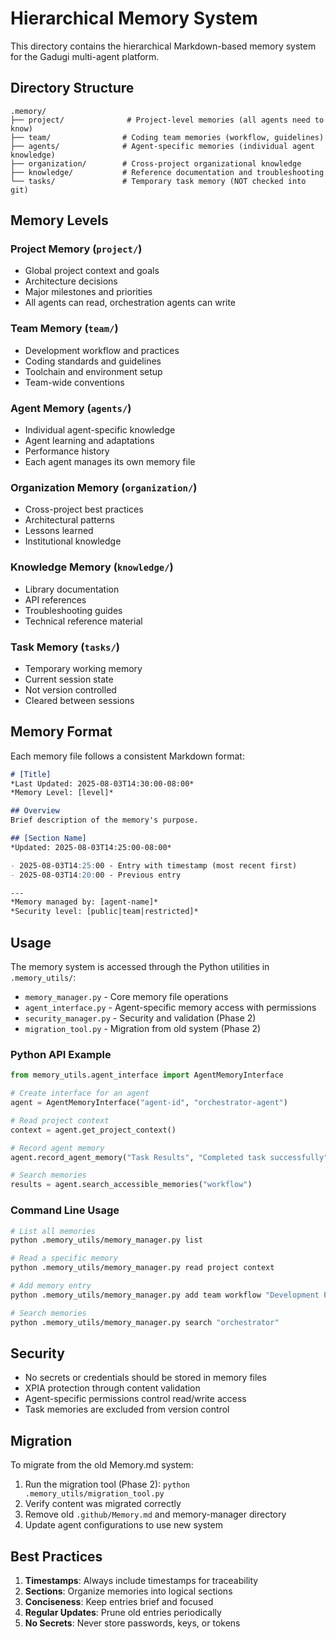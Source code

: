 # Hierarchical Memory System

This directory contains the hierarchical Markdown-based memory system for the Gadugi multi-agent platform.

## Directory Structure

```
.memory/
├── project/              # Project-level memories (all agents need to know)
├── team/                # Coding team memories (workflow, guidelines)  
├── agents/              # Agent-specific memories (individual agent knowledge)
├── organization/        # Cross-project organizational knowledge
├── knowledge/           # Reference documentation and troubleshooting
└── tasks/               # Temporary task memory (NOT checked into git)
```

## Memory Levels

### Project Memory (`project/`)
- Global project context and goals
- Architecture decisions
- Major milestones and priorities
- All agents can read, orchestration agents can write

### Team Memory (`team/`)
- Development workflow and practices
- Coding standards and guidelines
- Toolchain and environment setup
- Team-wide conventions

### Agent Memory (`agents/`)
- Individual agent-specific knowledge
- Agent learning and adaptations
- Performance history
- Each agent manages its own memory file

### Organization Memory (`organization/`)
- Cross-project best practices
- Architectural patterns
- Lessons learned
- Institutional knowledge

### Knowledge Memory (`knowledge/`)
- Library documentation
- API references
- Troubleshooting guides
- Technical reference material

### Task Memory (`tasks/`)
- Temporary working memory
- Current session state
- Not version controlled
- Cleared between sessions

## Memory Format

Each memory file follows a consistent Markdown format:

```markdown
# [Title]
*Last Updated: 2025-08-03T14:30:00-08:00*
*Memory Level: [level]*

## Overview
Brief description of the memory's purpose.

## [Section Name]
*Updated: 2025-08-03T14:25:00-08:00*

- 2025-08-03T14:25:00 - Entry with timestamp (most recent first)
- 2025-08-03T14:20:00 - Previous entry

---
*Memory managed by: [agent-name]*
*Security level: [public|team|restricted]*
```

## Usage

The memory system is accessed through the Python utilities in `.memory_utils/`:

- `memory_manager.py` - Core memory file operations
- `agent_interface.py` - Agent-specific memory access with permissions
- `security_manager.py` - Security and validation (Phase 2)
- `migration_tool.py` - Migration from old system (Phase 2)

### Python API Example

```python
from memory_utils.agent_interface import AgentMemoryInterface

# Create interface for an agent
agent = AgentMemoryInterface("agent-id", "orchestrator-agent")

# Read project context
context = agent.get_project_context()

# Record agent memory
agent.record_agent_memory("Task Results", "Completed task successfully")

# Search memories
results = agent.search_accessible_memories("workflow")
```

### Command Line Usage

```bash
# List all memories
python .memory_utils/memory_manager.py list

# Read a specific memory
python .memory_utils/memory_manager.py read project context

# Add memory entry
python .memory_utils/memory_manager.py add team workflow "Development Process" "New guideline"

# Search memories
python .memory_utils/memory_manager.py search "orchestrator"
```

## Security

- No secrets or credentials should be stored in memory files
- XPIA protection through content validation
- Agent-specific permissions control read/write access
- Task memories are excluded from version control

## Migration

To migrate from the old Memory.md system:

1. Run the migration tool (Phase 2): `python .memory_utils/migration_tool.py`
2. Verify content was migrated correctly
3. Remove old `.github/Memory.md` and memory-manager directory
4. Update agent configurations to use new system

## Best Practices

1. **Timestamps**: Always include timestamps for traceability
2. **Sections**: Organize memories into logical sections
3. **Conciseness**: Keep entries brief and focused
4. **Regular Updates**: Prune old entries periodically
5. **No Secrets**: Never store passwords, keys, or tokens